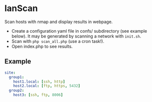 # lanScan

Scan hosts with nmap and display results in webpage.

* Create a configuration yaml file in confs/ subdirectory (see example below).
It may be generated by scanning a network with `init.sh`.
* Scan with `php scan_all.php` (use a cron task!).
* Open index.php to see results.

## Example 
```yaml
site:
  group1:
    host1.local: [ssh, http]
    host2.local: [ftp, https, 5432]
  group2:
    host3: [ssh, ftp, 8006]
```

